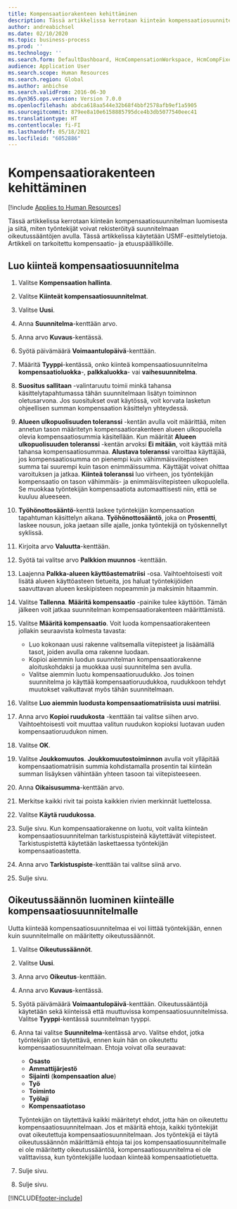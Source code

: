 ```yaml
---
title: Kompensaatiorakenteen kehittäminen
description: Tässä artikkelissa kerrotaan kiinteän kompensaatiosuunnitelman luomisesta ja siitä, miten työntekijät voivat rekisteröityä suunnitelmaan oikeutussääntöjen avulla.
author: andreabichsel
ms.date: 02/10/2020
ms.topic: business-process
ms.prod: ''
ms.technology: ''
ms.search.form: DefaultDashboard, HcmCompensationWorkspace, HcmCompFixedPlansPart, HRMCompFixedPlanTable, HRMCompCreateGridDialog, HRCCompGridView, HRMCompEligibility,  HRCCompGrid
audience: Application User
ms.search.scope: Human Resources
ms.search.region: Global
ms.author: anbichse
ms.search.validFrom: 2016-06-30
ms.dyn365.ops.version: Version 7.0.0
ms.openlocfilehash: abdca618aa544e32b68f4bbf2578afb9ef1a5905
ms.sourcegitcommit: 879ee8a10e6158885795dce4b3db5077540eec41
ms.translationtype: HT
ms.contentlocale: fi-FI
ms.lasthandoff: 05/18/2021
ms.locfileid: "6052886"
---
```

# <a name="develop-a-compensation-structure"></a>Kompensaatiorakenteen kehittäminen

[!include [Applies to Human Resources](../includes/applies-to-hr.md)]

Tässä artikkelissa kerrotaan kiinteän kompensaatiosuunnitelman luomisesta ja siitä, miten työntekijät voivat rekisteröityä suunnitelmaan oikeutussääntöjen avulla. Tässä artikkelissa käytetään USMF-esittelytietoja. Artikkeli on tarkoitettu kompensaatio- ja etuuspäälliköille.

## <a name="create-a-fixed-compensation-plan"></a>Luo kiinteä kompensaatiosuunnitelma

1. Valitse **Kompensaation hallinta**.

2. Valitse **Kiinteät kompensaatiosuunnitelmat**.

3. Valitse **Uusi**.

4. Anna **Suunnitelma**-kenttään arvo.

5. Anna arvo **Kuvaus**-kentässä.

6. Syötä päivämäärä **Voimaantulopäivä**-kenttään.

7. Määritä **Tyyppi**-kentässä, onko kiinteä kompensaatiosuunnitelma **kompensaatioluokka**-, **palkkaluokka**- vai **vaihesuunnitelma**.

8. **Suositus sallitaan** -valintaruutu toimii minkä tahansa käsittelytapahtumassa tähän suunnitelmaan lisätyn toiminnon oletusarvona. Jos suositukset ovat käytössä, voit korvata lasketun ohjeellisen summan kompensaation käsittelyn yhteydessä.

9. **Alueen ulkopuolisuuden toleranssi** -kentän avulla voit määrittää, miten annetun tason määritetyn kompensaatiorakenteen alueen ulkopuolella olevia kompensaatiosummia käsitellään. Kun määrität **Alueen ulkopuolisuuden toleranssi** -kentän arvoksi **Ei mitään**, voit käyttää mitä tahansa kompensaatiosummaa. **Alustava toleranssi** varoittaa käyttäjää, jos kompensaatiosumma on pienempi kuin vähimmäisviitepisteen summa tai suurempi kuin tason enimmäissumma. Käyttäjät voivat ohittaa varoituksen ja jatkaa. **Kiinteä toleranssi** luo virheen, jos työntekijän kompensaatio on tason vähimmäis- ja enimmäisviitepisteen ulkopuolella. Se muokkaa työntekijän kompensaatiota automaattisesti niin, että se kuuluu alueeseen.

10. **Työhönottosääntö**-kenttä laskee työntekijän kompensaation tapahtuman käsittelyn aikana. **Työhönottosääntö**, joka on **Prosentti**,  laskee nousun, joka jaetaan sille ajalle, jonka työntekijä on työskennellyt syklissä.

11. Kirjoita arvo **Valuutta**-kenttään.

12. Syötä tai valitse arvo **Palkkion muunnos** -kenttään.

13. Laajenna **Palkka-alueen käyttöastematriisi** -osa. Vaihtoehtoisesti voit lisätä alueen käyttöasteen tietueita, jos haluat työntekijöiden saavuttavan alueen keskipisteen nopeammin ja maksimin hitaammin.

14. Valitse **Tallenna**. **Määritä kompensaatio** -painike tulee käyttöön. Tämän jälkeen voit jatkaa suunnitelman kompensaatiorakenteen määrittämistä.

15. Valitse **Määritä kompensaatio**. Voit luoda kompensaatiorakenteen jollakin seuraavista kolmesta tavasta:

    - Luo kokonaan uusi rakenne valitsemalla viitepisteet ja lisäämällä tasot, joiden avulla oma rakenne luodaan.
    - Kopioi aiemmin luodun suunnitelman kompensaatiorakenne aloituskohdaksi ja muokkaa uusi suunnitelma sen avulla.
    - Valitse aiemmin luotu kompensaatioruudukko. Jos toinen suunnitelma jo käyttää kompensaatioruudukkoa, ruudukkoon tehdyt muutokset vaikuttavat myös tähän suunnitelmaan.

16. Valitse **Luo aiemmin luodusta kompensaatiomatriisista uusi matriisi**.

17. Anna arvo **Kopioi ruudukosta** -kenttään tai valitse siihen arvo. Vaihtoehtoisesti voit muuttaa valitun ruudukon kopioksi luotavan uuden kompensaatioruudukon nimen.

18. Valitse **OK**.

19. Valitse **Joukkomuutos**. **Joukkomuutostoiminnon** avulla voit ylläpitää kompensaatiomatriisin summia kohdistamalla prosentin tai kiinteän summan lisäyksen vähintään yhteen tasoon tai viitepisteeseen.

20. Anna **Oikaisusumma**-kenttään arvo.

21. Merkitse kaikki rivit tai poista kaikkien rivien merkinnät luettelossa.

22. Valitse **Käytä ruudukossa**.

23. Sulje sivu. Kun kompensaatiorakenne on luotu, voit valita kiinteän kompensaatiosuunnitelman tarkistuspisteinä käytettävät viitepisteet. Tarkistuspistettä käytetään laskettaessa työntekijän kompensaatioastetta.

24. Anna arvo **Tarkistuspiste**-kenttään tai valitse siinä arvo.

25. Sulje sivu.

## <a name="create-an-eligibility-rule-for-the-fixed-compensation-plan"></a>Oikeutussäännön luominen kiinteälle kompensaatiosuunnitelmalle

Uutta kiinteää kompensaatiosuunnitelmaa ei voi liittää työntekijään, ennen kuin suunnitelmalle on määritetty oikeutussäännöt.  

1. Valitse **Oikeutussäännöt**.

2. Valitse **Uusi**.

3. Anna arvo **Oikeutus**-kenttään.

4. Anna arvo **Kuvaus**-kentässä.

5. Syötä päivämäärä **Voimaantulopäivä**-kenttään. Oikeutussääntöjä käytetään sekä kiinteissä että muuttuvissa kompensaatiosuunnitelmissa. Valitse **Tyyppi**-kentässä suunnitelman tyyppi.

6. Anna tai valitse **Suunnitelma**-kentässä arvo. Valitse ehdot, jotka työntekijän on täytettävä, ennen kuin hän on oikeutettu kompensaatiosuunnitelmaan. Ehtoja voivat olla seuraavat:

    - **Osasto**
    - **Ammattijärjestö**
    - **Sijainti** (**kompensaation alue**)
    - **Työ**
    - **Toiminto**
    - **Työlaji**
    - **Kompensaatiotaso**
    
    Työntekijän on täytettävä kaikki määritetyt ehdot, jotta hän on oikeutettu kompensaatiosuunnitelmaan. Jos et määritä ehtoja, kaikki työntekijät ovat oikeutettuja kompensaatiosuunnitelmaan. Jos työntekijä ei täytä oikeutussäännön määrittämiä ehtoja tai jos kompensaatiosuunnitelmalle ei ole määritetty oikeutussääntöä, kompensaatiosuunnitelma ei ole valittavissa, kun työntekijälle luodaan kiinteää kompensaatiotietuetta.

7. Sulje sivu.

8. Sulje sivu.



[!INCLUDE[footer-include](../includes/footer-banner.md)]